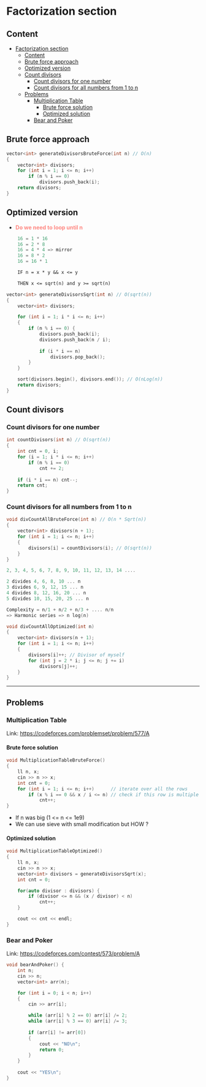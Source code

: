 # Factorization section

## Content

- [Factorization section](#factorization-section)
  - [Content](#content)
  - [Brute force approach](#brute-force-approach)
  - [Optimized version](#optimized-version)
  - [Count divisors](#count-divisors)
    - [Count divisors for one number](#count-divisors-for-one-number)
    - [Count divisors for all numbers from 1 to n](#count-divisors-for-all-numbers-from-1-to-n)
  - [Problems](#problems)
    - [Multiplication Table](#multiplication-table)
      - [Brute force solution](#brute-force-solution)
      - [Optimized solution](#optimized-solution)
    - [Bear and Poker](#bear-and-poker)

## Brute force approach

```cpp
vector<int> generateDivisorsBruteForce(int n) // O(n)
{ 
    vector<int> divisors;
    for (int i = 1; i <= n; i++)
        if (n % i == 0)
            divisors.push_back(i);
    return divisors;
}
```

## Optimized version

- **<font color="ff8882">Do we need to loop until n</font>**

```cpp
    16 = 1 * 16
    16 = 2 * 8
    16 = 4 * 4 => mirror
    16 = 8 * 2
    16 = 16 * 1
```

```txt
    IF n = x * y && x <= y

    THEN x <= sqrt(n) and y >= sqrt(n)
```

```cpp
vector<int> generateDivisorsSqrt(int n) // O(sqrt(n))
{ 
    vector<int> divisors;

    for (int i = 1; i * i <= n; i++)
    {
        if (n % i == 0) {
            divisors.push_back(i);
            divisors.push_back(n / i);
            
            if (i * i == n)
                divisors.pop_back();
        }
    }

    sort(divisors.begin(), divisors.end()); // O(nLog(n))
    return divisors;
}
```

## Count divisors

### Count divisors for one number

```cpp
int countDivisors(int n) // O(sqrt(n))
{ 
    int cnt = 0, i;
    for (i = 1; i * i <= n; i++)
        if (n % i == 0)
            cnt += 2;
    
    if (i * i == n) cnt--;
    return cnt;
}
```

### Count divisors for all numbers from 1 to n

```cpp
void divCountAllBruteForce(int n) // O(n * Sqrt(n))
{
    vector<int> divisors(n + 1);
    for (int i = 1; i <= n; i++)
    {
        divisors[i] = countDivisors(i); // O(sqrt(n))
    }
}
```

```cpp
2, 3, 4, 5, 6, 7, 8, 9, 10, 11, 12, 13, 14 ....

2 divides 4, 6, 8, 10 ... n
3 divides 6, 9, 12, 15 ... n
4 divides 8, 12, 16, 20 ... n
5 divides 10, 15, 20, 25 ... n

Complexity = n/1 + n/2 + n/3 + .... n/n
=> Harmonic series => n log(n)

```

```cpp
void divCountAllOptimized(int n)
{
    vector<int> divisors(n + 1);
    for (int i = 1; i <= n; i++)
    {
        divisors[i]++; // Divisor of myself
        for (int j = 2 * i; j <= n; j += i)
            divisors[j]++;
    }
}
```

- - -

## Problems

### Multiplication Table

Link: <https://codeforces.com/problemset/problem/577/A>

#### Brute force solution

```cpp
void MultiplicationTableBruteForce()
{
    ll n, x;
    cin >> n >> x;
    int cnt = 0;
    for (int i = 1; i <= n; i++)      // iterate over all the rows
        if (x % i == 0 && x / i <= n) // check if this row is multiple of x, check the other multiple exists
            cnt++;
}
```

- If n was big (1 <= n <= 1e9)
- We can use sieve with small modification but HOW ?

#### Optimized solution

```cpp
void MultiplicationTableOptimized()
{
    ll n, x;
    cin >> n >> x;
    vector<int> divisors = generateDivisorsSqrt(x);
    int cnt = 0;

    for(auto divisor : divisors) {
        if (divisor <= n && (x / divisor) < n)
            cnt++;
    }

    cout << cnt << endl;
}
```

### Bear and Poker

Link: <https://codeforces.com/contest/573/problem/A>

```cpp
void bearAndPoker() {
    int n;
    cin >> n;
    vector<int> arr(n);

    for (int i = 0; i < n; i++)
    {
        cin >> arr[i];

        while (arr[i] % 2 == 0) arr[i] /= 2;
        while (arr[i] % 3 == 0) arr[i] /= 3;
        
        if (arr[i] != arr[0]) 
        {
            cout << "NO\n";
            return 0;
        }
    }
    
    cout << "YES\n";
}
```

